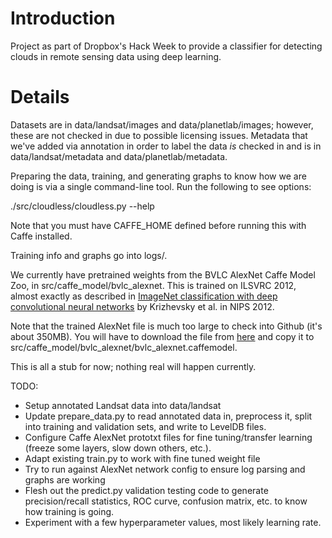 # Introduction

Project as part of Dropbox's Hack Week to provide a classifier for detecting clouds in remote sensing data using deep learning.

# Details

Datasets are in data/landsat/images and data/planetlab/images; however, these are not checked in due to possible licensing issues. Metadata that we've added via annotation in order to label the data _is_ checked in and is in data/landsat/metadata and data/planetlab/metadata.

Preparing the data, training, and generating graphs to know how we are doing is via a single command-line tool. Run the following to see options:

./src/cloudless/cloudless.py --help

Note that you must have CAFFE_HOME defined before running this with Caffe installed.

Training info and graphs go into logs/.

We currently have pretrained weights from the BVLC AlexNet Caffe Model Zoo, in src/caffe_model/bvlc_alexnet. This is trained on ILSVRC 2012, almost exactly as described in [ImageNet classification with deep convolutional neural networks](http://papers.nips.cc/paper/4824-imagenet-classification-with-deep-convolutional-neural-networks) by Krizhevsky et al. in NIPS 2012.

Note that the trained AlexNet file is much too large to check into Github (it's about 350MB). You will have to download the file from [here](http://dl.caffe.berkeleyvision.org/bvlc_alexnet.caffemodel) and copy it to src/caffe_model/bvlc_alexnet/bvlc_alexnet.caffemodel.

This is all a stub for now; nothing real will happen currently.

TODO:
* Setup annotated Landsat data into data/landsat
* Update prepare_data.py to read annotated data in, preprocess it, split into training and validation sets, and write to LevelDB files.
* Configure Caffe AlexNet prototxt files for fine tuning/transfer learning (freeze some layers, slow down others, etc.).
* Adapt existing train.py to work with fine tuned weight file
* Try to run against AlexNet network config to ensure log parsing and graphs are working
* Flesh out the predict.py validation testing code to generate precision/recall statistics, ROC curve, confusion matrix, etc. to know how training is going.
* Experiment with a few hyperparameter values, most likely learning rate.
